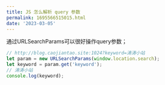 ```yaml
---
title: JS 怎么解析 query 参数
permalink: 1695566515015.html
date: '2023-03-05'
---
```


通过URLSearchParams可以很好操作query参数；

```javascript
// http://blog.caojiantao.site:1024?keyword=涛涛小站
let param = new URLSearchParams(window.location.search);
let keyword = param.get('keyword');
// 涛涛小站
console.log(keyword);
```